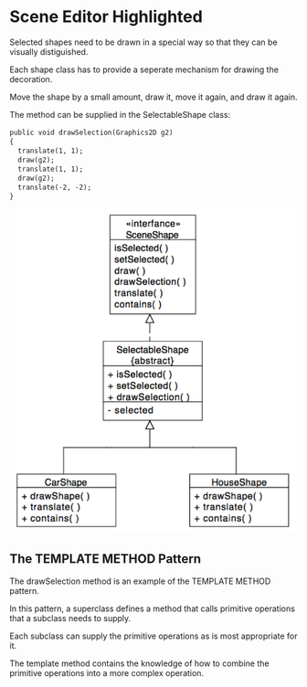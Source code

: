 # Scene Editor Highlighted

Selected shapes need to be drawn in a special way so that they can be visually distiguished. 

Each shape class has to provide a seperate mechanism for drawing the decoration.  

Move the shape by a small amount, draw it, move it again, and draw it again. 

The method can be supplied in the SelectableShape class:

    public void drawSelection(Graphics2D g2)
    {
      translate(1, 1);
      draw(g2);
      translate(1, 1);
      draw(g2);
      translate(-2, -2);
    }
    

<img src="/SceneEditorHighlighted.png" width="548">

## The TEMPLATE METHOD Pattern

The drawSelection method is an example of the TEMPLATE METHOD pattern. 

In this pattern, a superclass defines a method that calls primitive operations that a subclass needs to supply.

Each subclass can supply the primitive operations as is most appropriate for it.

The template method contains the knowledge of how to combine the primitive operations into a more complex operation.

